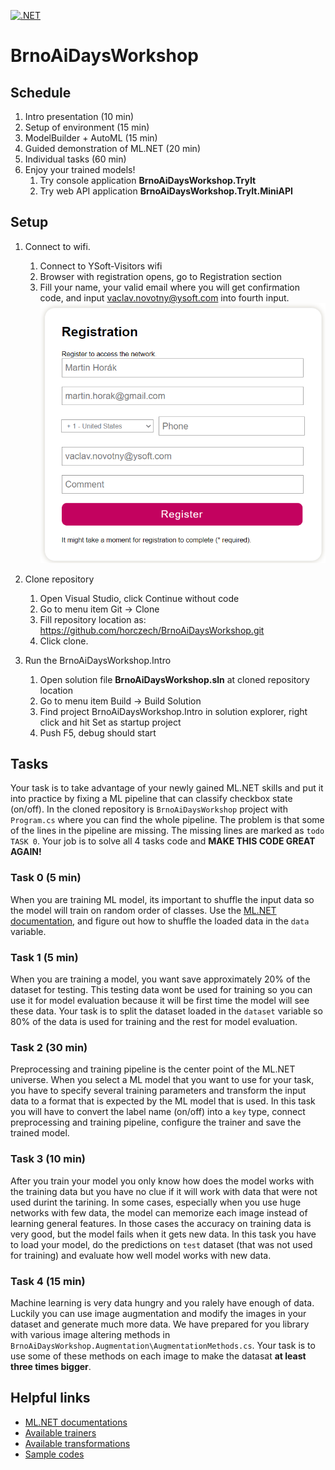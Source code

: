 [![.NET](https://github.com/horczech/BrnoAiDaysWorkshop/actions/workflows/dotnet.yml/badge.svg)](https://github.com/horczech/BrnoAiDaysWorkshop/actions/workflows/dotnet.yml)

# BrnoAiDaysWorkshop


## Schedule
 1. Intro presentation (10 min)
 2. Setup of environment (15 min)
 3. ModelBuilder + AutoML (15 min)
 4. Guided demonstration of ML.NET (20 min)
 5. Individual tasks (60 min)
 6. Enjoy your trained models!
     1. Try console application **BrnoAiDaysWorkshop.TryIt** 
     2. Try web API application **BrnoAiDaysWorkshop.TryIt.MiniAPI**

## Setup 
 1. Connect to wifi. 
     1. Connect to YSoft-Visitors wifi
     2. Browser with registration opens, go to Registration section
     3. Fill your name, your valid email where you will get confirmation code, and input vaclav.novotny@ysoft.com into fourth input.
    ![YSoft Visitors registration](https://github.com/vaclavnovotny/images/blob/main/ysoftwifi.png)

 2. Clone repository
     1. Open Visual Studio, click Continue without code 
     2. Go to menu item Git -> Clone
     3. Fill repository location as: https://github.com/horczech/BrnoAiDaysWorkshop.git
     4. Click clone.
 
 3. Run the BrnoAiDaysWorkshop.Intro
     1. Open solution file **BrnoAiDaysWorkshop.sln** at cloned repository location
     2. Go to menu item Build -> Build Solution
     3. Find project BrnoAiDaysWorkshop.Intro in solution explorer, right click and hit Set as startup project
     4. Push F5, debug should start

## Tasks
Your task is to take advantage of your newly gained ML.NET skills and put it into practice by fixing a ML pipeline that can classify checkbox state (on/off). In the cloned repository is `BrnoAiDaysWorkshop` project with `Program.cs` where you can find the whole pipeline. The problem is that some of the lines in the pipeline are missing. The missing lines are marked as `todo TASK 0`. Your job is to solve all 4 tasks code and **MAKE THIS CODE GREAT AGAIN!**     

 ### Task 0 (5 min)
 When you are training ML model, its important to shuffle the input data so the model will train on random order of classes. Use the [ML.NET documentation](https://learn.microsoft.com/en-us/dotnet/machine-learning/), and figure out how to shuffle the loaded data in the `data` variable. 
 
 ### Task 1 (5 min)
 When you are training a model, you want save approximately 20% of the dataset for testing. This testing data wont be used for training so you can use it for model evaluation because it will be first time the model will see these data. Your task is to split the dataset loaded in the `dataset` variable so 80% of the data is used for training and the rest for model evaluation.
 
 ### Task 2 (30 min)
 Preprocessing and training pipeline is the center point of the ML.NET universe. When you select a ML model that you want to use for your task, you have to specify several training parameters and transform the input data to a format that is expected by the ML model that is used. In this task you will have to convert the label name (on/off) into a `key` type, connect preprocessing and training pipeline, configure the trainer and save the trained model.
  
 ### Task 3 (10 min)
 After you train your model you only know how does the model works with the training data but you have no clue if it will work with data that were not used durint the tarining. In some cases, especially when you use huge networks with few data, the model can memorize each image instead of learning general features. In those cases the accuracy on training data is very good, but the model fails when it gets new data. In this task you have to load your model, do the predictions on `test` dataset (that was not used for training) and evaluate how well model works with new data.
 
 ### Task 4 (15 min)
 Machine learning is very data hungry and you ralely have enough of data. Luckily you can use image augmentation and modify the images in your dataset and generate much more data. We have prepared for you library with various image altering methods in `BrnoAiDaysWorkshop.Augmentation\AugmentationMethods.cs`. Your task is to use some of these methods on each image to make the datasat **at least three times bigger**.
 
 
## Helpful links
 - [ML.NET documentations](https://learn.microsoft.com/en-us/dotnet/machine-learning/)
 - [Available trainers](https://learn.microsoft.com/en-us/dotnet/machine-learning/how-to-choose-an-ml-net-algorithm)
 - [Available transformations](https://learn.microsoft.com/en-us/dotnet/machine-learning/resources/transforms)
 - [Sample codes](https://github.com/dotnet/machinelearning-samples)
